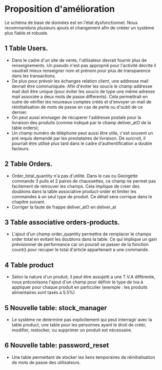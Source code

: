 # Proposition d'amélioration

Le schéma de base de données est en l'état dysfonctionnel. Nous recommandons plusieurs ajouts et changement afin de crééer un système plus fiable et robuste.

## 1 Table Users.
- Dans le cadre d'un site de vente, l'utilisateur devrait fournir plus de renseignements. Un pseudo n'est pas approprié pour l'activité décrite il vaudrait mieux renseigner nom et prénom pour plus de transparence dans les transactions. 
- De plus pour prévoir les échanges relation client, une addresse mail devrait être communiquée. Afin d'éviter les soucis le champ addresse mail doit être unique (pour éviter les soucis de type une même adresse mail associée a deux mots de passe differents). Cela permettrait en outre de vérifier les nouveaux comptes créés et d'envoyer un mail de réinitialisation de mots de passe en cas de perte ou d'oubli de ce dernier.
- On peut aussi envisager de récuperer l'addresse postale pour la livraison des produits (comme indiqué par le champ deliver_atO de la table orders);
- Un champ numéro de téléphone peut aussi être utile, c'est souvent un pré requis demandé par les prestataires de livraison. De surcroit, il pourrait être utilisé plus tard dans le cadre d'authentification a double facteurs.

## 2 Table Orders.
- Order_total_quantity n'a pas d'utilité. Dans le cas ou Georgette commande 3 pulls et 2 paires de chaussettes, ce champ ne permet pas facilement de retrouver les champs. Cela implique de creer des doublons dans la table associative product-order et limiter les commandes à un seul type de produit. Ce détail sera corrique dans le chapitre suivant.
- Corriger la faute de frappe deliver_atO en deliver_at

## 3 Table associative orders-products.
- L'ajout d'un champ order_quantity permettra de remplacer le champs order total en evitant les doublons dans la table. Ce qui implique un gain prévisionnel de performance car on pourait se passer de la fonction count() pour recuper le total d'article appartenant a une commande.

## 4 Table product
- Selon la nature d'un produit, il peut être assujetti a une T.V.A diffèrente, nous préconisons l'ajout d'un champ pour définir le type de tva à appliquer pour chaque produit en particulier (exemple : les produits alimentaires sont taxés a 5.5%)

## 5 Nouvelle table: stock_manager
- Le système ne determine pas explicitement qui peut interragir avec la table product, une table pour les personnes ayant le droit de créér, modifier, restocker, ou supprimer un produit est nécessaire.

## 6 Nouvelle table: password_reset
- Une table permettant de stocker les liens temporaires de réinitialisation de mots de passe des utilisateurs.